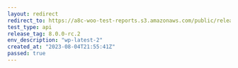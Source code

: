 ```yaml
---
layout: redirect
redirect_to: https://a8c-woo-test-reports.s3.amazonaws.com/public/release/8.0.0-rc.2/wp-latest-2/api/index.html
test_type: api
release_tag: 8.0.0-rc.2
env_description: "wp-latest-2"
created_at: "2023-08-04T21:55:41Z"
passed: true
---
```

